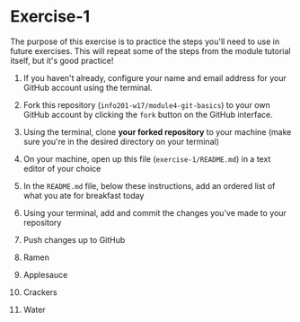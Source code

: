 # Exercise-1

The purpose of this exercise is to practice the steps you'll need to use in future exercises. This will repeat some of the steps from the module tutorial itself, but it's good practice!

1. If you haven't already, configure your name and email address for your GitHub account using the terminal.

2. Fork this repository (`info201-w17/module4-git-basics`) to your own GitHub account by clicking the `fork` button on the GitHub interface.

3. Using the terminal, clone **your forked repository** to your machine (make sure you're in the desired directory on your terminal)

4. On your machine, open up this file (`exercise-1/README.md`) in a text editor of your choice

5. In the `README.md` file, below these instructions, add an ordered list of what you ate for breakfast today

6. Using your terminal, add and commit the changes you've made to your repository

7. Push changes up to GitHub

1. Ramen
2. Applesauce
3. Crackers
4. Water
